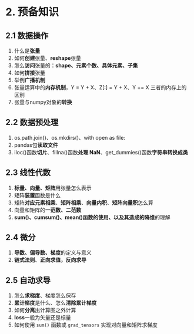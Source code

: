 # 2. 预备知识

## 2.1 数据操作

1. 什么是**张量**
2. 如何**创建**张量、**reshape**张量
3. 怎么**访问**张量的：**shape、元素个数、具体元素、子集**
4. 如何**拼接**张量
5. 举例**广播机制**
6. 张量运算中的**内存机制**，Y = Y + X、Z[:] = Y + X、Y += X 三者的内存上的区别
7. 张量与numpy对象的**转换**

## 2.2 数据预处理

1. os.path.join()、os.mkdirs()、with open as file:
2. pandas包**读取文件**
3. iloc()函数**切片**、fillna()函数**处理 NaN**、get_dummies()函数**字符串转换成类**

## 2.3 线性代数

1. **标量、向量、矩阵**用张量怎么表示
2. 矩阵**装置**函数是什么
3. 矩阵**对应元素相乘**、**矩阵相乘**、**向量内积**、**矩阵向量积**怎么算
4. 向量和矩阵的**一范数、二范数**
5. **sum()、cumsum()、mean()**函数的使用、以及其造成的**降维**的理解

## 2.4 微分

1. **导数、偏导数、梯度**的定义与意义
2. **链式法则**、**正向求值，反向求导**

## 2.5 自动求导

1. 怎么**求梯度**、梯度怎么保存
2. **累计梯度**是什么、怎么**清除累计梯度**
3. 如何**分离**出计算图之外计算
4. **loss**一般为矢量还是标量
5. 如何使用 `sum()` 函数或 `grad_tensors` 实现对向量和矩阵求梯度
